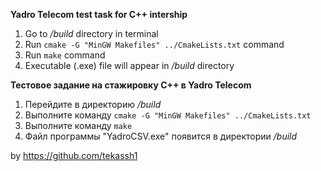 **Yadro Telecom test task for C++ intership**

1) Go to */build* directory in terminal
2) Run ```cmake -G "MinGW Makefiles" ../CmakeLists.txt``` command
3) Run ```make``` command
4) Executable (.exe) file will appear in */build* directory



**Тестовое задание на стажировку С++ в Yadro Telecom**

1) Перейдите в директорию */build*
2) Выполните команду ```cmake -G "MinGW Makefiles" ../CmakeLists.txt```
3) Выполните команду ```make```
4) Файл программы "YadroCSV.exe" появится в директории */build*

by https://github.com/tekassh1